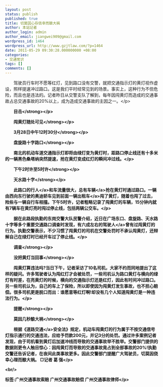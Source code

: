 ```yaml
---
layout: post
status: publish
published: true
title: 切莫因心存侥幸而酿大祸
author: 本站记者
author_login: admin
author_email: jiangwei909@gmail.com
wordpress_id: 1464
wordpress_url: http://www.gzjtlaw.com/?p=1464
date: 2011-05-29 09:30:28.000000000 +08:00
categories:
- 交通常识
tags: []
comments: []
---
```

<p><p>　　驾驶员行车时不愿等红灯，见到路口没有交警，就把交通指示灯的黄灯视作虚设，照样提速冲过路口。这是我们平时经常见到的场景。事实上，这种行为不但危险，而且也是违法的。记者昨日从交警支队了解到，每年因闯黄灯而造成的交通事故占总交通事故的20%以上，成为造成交通事故的主因之一。<&#47;p><p><strong>　　目击<&#47;strong><&#47;p><p><strong>　　闯黄灯随处可见<&#47;strong><&#47;p><p><strong>　　3月28日中午12时30分<&#47;strong><&#47;p><p><strong>　　盘旋路十字路口<&#47;strong><&#47;p><p>　　南北的机动车道交通指示灯即将由绿灯变为黄灯时，距路口停止线还有十多米的一辆黑色桑塔纳突然提速，抢在黄灯变成红灯的瞬间冲过线。<&#47;p><p><strong>　　下午2时许至5时许<&#47;strong><&#47;p><p><strong>　　天水路十字<&#47;strong><&#47;p><p>　　此路口的<a>行人<&#47;a>和车流量很大，总有<a>车辆<&#47;a>抢在黄灯时通过路口。一辆由西向东行驶的奥迪轿车见到前面一辆<a>出租车<&#47;a>闯了黄灯，随着也闯了过去，险些与一辆自行车相撞。下午5时许，记者粗略记录了闯黄灯的车辆，15分钟内就有7辆车在黄灯亮时闯过停止线，包括两辆公交车。<&#47;p><p>　　据在此路段执勤的东岗交警大队民警介绍，近日在广场东口、盘旋路、天水路十字等多个重要交通路口调查时发现，有六成左右的<a>驾驶人<&#47;a>曾有过闯黄灯的行为。执勤交警表示，不少习惯了闯黄灯的司机在交警处罚时不承认闯黄灯，还辩解自己在绿灯时已经开车过了停止线。<&#47;p><p><strong>　　调查<&#47;strong><&#47;p><p><strong>　　没把黄灯当回事<&#47;strong><&#47;p><p>　　闯黄灯算违法吗?当日下午，记者采访了10名司机，大家不约而同地提出了这样的疑问。许多驾驶者认为闯红灯才会被处罚，一些司机认为路口黄灯与横向的绿灯有时差，在亮黄灯的时候，横向的交通指示灯还是红灯，因此有时间冲过路口。另一些司机认为，自己的车上了保险，所以即使因为闯黄灯发生事故，也不担心赔偿。很多司机更是脱口而出：谁愿意等红灯啊!却没有几个人知道闯黄灯是一种违法行为。<&#47;p><p><strong>　　提醒<&#47;strong><&#47;p><p><strong>　　莫因几秒酿大祸<&#47;strong><&#47;p><p>　　根据《<a>道路交通<&#47;a>安全法》规定，机动车闯黄灯的行为属于不按交通信号灯指示通行的交通违法，应给予罚款200元，并记3分的处罚。通过许多案例记者发现，由于司机看到黄灯后加速冲线而导致的交通事故举不胜举。交警部门提供的数据则更令人触目惊心：因闯黄灯而导致的交通事故竟占到全部事故的20%!执勤交警还告诉记者，在夜间此类事故更多。因此交警部门提醒广大驾驶员，切莫因侥幸心理而酿大祸。 □记者 葛 强<&#47;p><br&#47;><p>标签:广州交通事故索赔 广州交通事故赔偿 广州交通事故律师<&#47;p>
